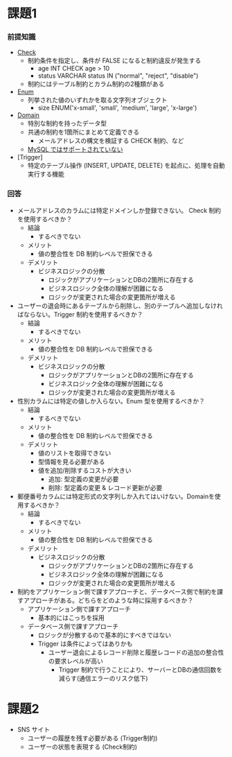 # 課題1

### 前提知識

- [Check](https://dev.mysql.com/doc/refman/8.0/ja/create-table-check-constraints.html)
  - 制約条件を指定し、条件が FALSE になると制約違反が発生する
    - age INT CHECK age > 10
    - status VARCHAR status IN ("normal", "reject", "disable")
  - 制約にはテーブル制約とカラム制約の2種類がある
- [Enum](https://dev.mysql.com/doc/refman/5.6/ja/enum.html)
  - 列挙された値のいずれかを取る文字列オブジェクト
    - size ENUM('x-small', 'small', 'medium', 'large', 'x-large')
- [Domain](https://www.postgresql.jp/docs/9.2/sql-createdomain.html)
  - 特別な制約を持ったデータ型
  - 共通の制約を1箇所にまとめて定義できる
    - メールアドレスの構文を検証する CHECK 制約、など
  - [MySQL ではサポートされていない](https://stackoverflow.com/questions/1693991/create-domain-in-mysql)
- [Trigger]
  - 特定のテーブル操作 (INSERT, UPDATE, DELETE) を起点に、処理を自動実行する機能


### 回答

- メールアドレスのカラムには特定ドメインしか登録できない。 Check 制約を使用するべきか？
  - 結論
    - するべきでない
  - メリット
    - 値の整合性を DB 制約レベルで担保できる
  - デメリット
    - ビジネスロジックの分散
      - ロジックがアプリケーションとDBの2箇所に存在する
      - ビジネスロジック全体の理解が困難になる
      - ロジックが変更された場合の変更箇所が増える
- ユーザーの退会時にあるテーブルから削除し、別のテーブルへ追加しなければならない。Trigger 制約を使用するべきか？
  - 結論
    - するべきでない
  - メリット
    - 値の整合性を DB 制約レベルで担保できる
  - デメリット
    - ビジネスロジックの分散
      - ロジックがアプリケーションとDBの2箇所に存在する
      - ビジネスロジック全体の理解が困難になる
      - ロジックが変更された場合の変更箇所が増える
- 性別カラムには特定の値しか入らない。Enum 型を使用するべきか？
  - 結論
    - するべきでない
  - メリット
    - 値の整合性を DB 制約レベルで担保できる
  - デメリット
    - 値のリストを取得できない
    - 型情報を見る必要がある
    - 値を追加/削除するコストが大きい
      - 追加: 型定義の変更が必要
      - 削除: 型定義の変更 & レコード更新が必要
- 郵便番号カラムには特定形式の文字列しか入れてはいけない。Domainを使用するべきか？
  - 結論
    - するべきでない
  - メリット
    - 値の整合性を DB 制約レベルで担保できる
  - デメリット
    - ビジネスロジックの分散
      - ロジックがアプリケーションとDBの2箇所に存在する
      - ビジネスロジック全体の理解が困難になる
      - ロジックが変更された場合の変更箇所が増える
- 制約をアプリケーション側で課すアプローチと、データベース側で制約を課すアプローチがある。どちらをどのような時に採用するべきか？
  - アプリケーション側で課すアプローチ
    - 基本的にはこっちを採用
  - データベース側で課すアプローチ
    - ロジックが分散するので基本的にすべきではない
    - Trigger は条件によってはありかも
      - ユーザー退会によるレコード削除と履歴レコードの追加の整合性の要求レベルが高い
        - Trigger 制約で行うことにより、サーバーとDBの通信回数を減らす(通信エラーのリスク低下)

# 課題2

- SNS サイト
  - ユーザーの履歴を残す必要がある (Trigger制約)
  - ユーザーの状態を表現する (Check制約)







